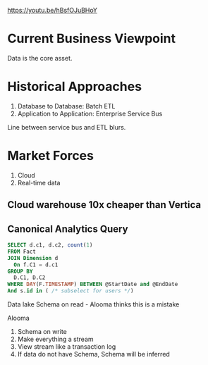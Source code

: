 https://youtu.be/hBsfOJuBHoY

# Current Business Viewpoint 
Data is the core asset. 

# Historical Approaches

1. Database to Database: Batch ETL
2. Application to Application: Enterprise Service Bus

Line between service bus and ETL blurs. 

# Market Forces

1. Cloud
2. Real-time data

## Cloud warehouse 10x cheaper than Vertica

## Canonical Analytics Query

```sql
SELECT d.c1, d.c2, count(1) 
FROM Fact
JOIN Dimension d
  On f.C1 = d.c1
GROUP BY
  D.C1, D.C2
WHERE DAY(F.TIMESTAMP) BETWEEN @StartDate and @EndDate
And s.id in ( /* subselect for users */) 
```

Data lake
Schema on read - Alooma thinks this is a mistake

Alooma
1. Schema on write
2. Make everything a stream 
3. View stream like a transaction log
4. If data do not have Schema, Schema will be inferred


